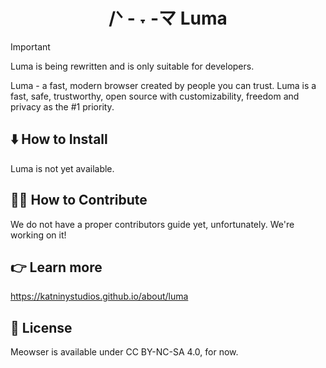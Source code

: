 <h1 align="center">
  /ᐠ - ˕ -マ
  Luma
</h1>

> [!IMPORTANT]
> Luma is being rewritten and is only suitable for developers.

Luma - a fast, modern browser created by people you can trust.
Luma is a fast, safe, trustworthy, open source with customizability, freedom and privacy as the #1 priority. 

## ⬇️ How to Install
Luma is not yet available.

## 🧑‍💻 How to Contribute
We do not have a proper contributors guide yet, unfortunately. We're working on it!

## 👉 Learn more
https://katninystudios.github.io/about/luma

## 📃 License
Meowser is available under CC BY-NC-SA 4.0, for now.